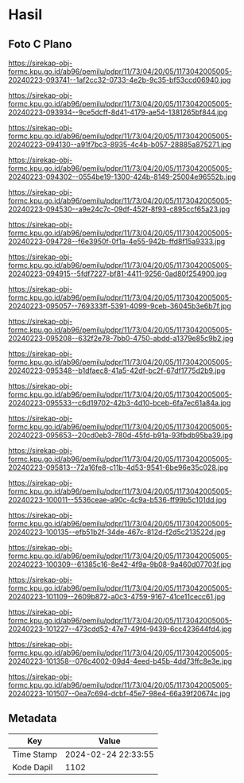 # Hasil

## Foto C Plano

https://sirekap-obj-formc.kpu.go.id/ab96/pemilu/pdpr/11/73/04/20/05/1173042005005-20240223-093741--1af2cc32-0733-4e2b-9c35-bf53ccd06940.jpg

https://sirekap-obj-formc.kpu.go.id/ab96/pemilu/pdpr/11/73/04/20/05/1173042005005-20240223-093934--9ce5dcff-8d41-4179-ae54-1381265bf844.jpg

https://sirekap-obj-formc.kpu.go.id/ab96/pemilu/pdpr/11/73/04/20/05/1173042005005-20240223-094130--a91f7bc3-8935-4c4b-b057-28885a875271.jpg

https://sirekap-obj-formc.kpu.go.id/ab96/pemilu/pdpr/11/73/04/20/05/1173042005005-20240223-094302--0554be19-1300-424b-8149-25004e96552b.jpg

https://sirekap-obj-formc.kpu.go.id/ab96/pemilu/pdpr/11/73/04/20/05/1173042005005-20240223-094530--a9e24c7c-09df-452f-8f93-c895ccf65a23.jpg

https://sirekap-obj-formc.kpu.go.id/ab96/pemilu/pdpr/11/73/04/20/05/1173042005005-20240223-094728--f6e3950f-0f1a-4e55-942b-ffd8f15a9333.jpg

https://sirekap-obj-formc.kpu.go.id/ab96/pemilu/pdpr/11/73/04/20/05/1173042005005-20240223-094915--5fdf7227-bf81-4411-9256-0ad80f254900.jpg

https://sirekap-obj-formc.kpu.go.id/ab96/pemilu/pdpr/11/73/04/20/05/1173042005005-20240223-095057--769333ff-5391-4099-9ceb-36045b3e6b7f.jpg

https://sirekap-obj-formc.kpu.go.id/ab96/pemilu/pdpr/11/73/04/20/05/1173042005005-20240223-095208--632f2e78-7bb0-4750-abdd-a1379e85c9b2.jpg

https://sirekap-obj-formc.kpu.go.id/ab96/pemilu/pdpr/11/73/04/20/05/1173042005005-20240223-095348--b1dfaec8-41a5-42df-bc2f-67df1775d2b9.jpg

https://sirekap-obj-formc.kpu.go.id/ab96/pemilu/pdpr/11/73/04/20/05/1173042005005-20240223-095533--c6d19702-42b3-4d10-bceb-6fa7ec61a84a.jpg

https://sirekap-obj-formc.kpu.go.id/ab96/pemilu/pdpr/11/73/04/20/05/1173042005005-20240223-095653--20cd0eb3-780d-45fd-b91a-93fbdb95ba39.jpg

https://sirekap-obj-formc.kpu.go.id/ab96/pemilu/pdpr/11/73/04/20/05/1173042005005-20240223-095813--72a16fe8-c11b-4d53-9541-6be96e35c028.jpg

https://sirekap-obj-formc.kpu.go.id/ab96/pemilu/pdpr/11/73/04/20/05/1173042005005-20240223-100011--5536ceae-a90c-4c9a-b536-ff99b5c101dd.jpg

https://sirekap-obj-formc.kpu.go.id/ab96/pemilu/pdpr/11/73/04/20/05/1173042005005-20240223-100135--efb51b2f-34de-467c-812d-f2d5c213522d.jpg

https://sirekap-obj-formc.kpu.go.id/ab96/pemilu/pdpr/11/73/04/20/05/1173042005005-20240223-100309--61385c16-8e42-4f9a-9b08-9a460d07703f.jpg

https://sirekap-obj-formc.kpu.go.id/ab96/pemilu/pdpr/11/73/04/20/05/1173042005005-20240223-101109--2609b872-a0c3-4759-9167-41ce11cecc61.jpg

https://sirekap-obj-formc.kpu.go.id/ab96/pemilu/pdpr/11/73/04/20/05/1173042005005-20240223-101227--473cdd52-47e7-49f4-9439-6cc423644fd4.jpg

https://sirekap-obj-formc.kpu.go.id/ab96/pemilu/pdpr/11/73/04/20/05/1173042005005-20240223-101358--076c4002-09d4-4eed-b45b-4dd73ffc8e3e.jpg

https://sirekap-obj-formc.kpu.go.id/ab96/pemilu/pdpr/11/73/04/20/05/1173042005005-20240223-101507--0ea7c694-dcbf-45e7-98e4-66a39f20674c.jpg


## Metadata

| Key        | Value               |
| ---------- | ------------------- |
| Time Stamp | 2024-02-24 22:33:55 |
| Kode Dapil | 1102                |



